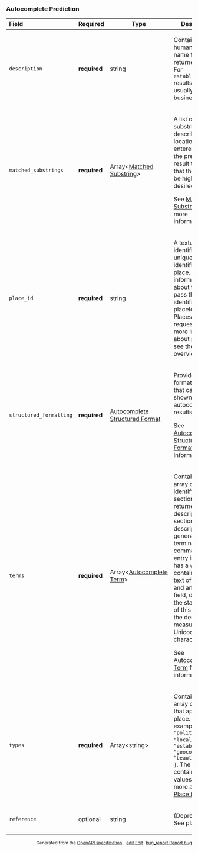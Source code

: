 <!--- This is a generated file, do not edit! -->
<!--- [START maps_http_schema_placeautocompleteprediction] -->
<h3 class="schema-object" id="PlaceAutocompletePrediction">Autocomplete Prediction</h3>

| Field                   | Required     | Type                                                                                                  | Description                                                                                                                                                                                                                                                                                                                                                                                                                                                                                                        |
| :---------------------- | ------------ | ----------------------------------------------------------------------------------------------------- | ------------------------------------------------------------------------------------------------------------------------------------------------------------------------------------------------------------------------------------------------------------------------------------------------------------------------------------------------------------------------------------------------------------------------------------------------------------------------------------------------------------------ |
| `description`           | **required** | string                                                                                                | <div class="nonref-property-description"><p>Contains the human-readable name for the returned result. For <code>establishment</code> results, this is usually the business name.</p></div>                                                                                                                                                                                                                                                                                                                         |
| `matched_substrings`    | **required** | Array&lt;[Matched Substring](#PlaceAutocompleteMatchedSubstring "Matched Substring")&gt;              | <div class="ref-property-description"><p>A list of substrings that describe the location of the entered term in the prediction result text, so that the term can be highlighted if desired.</p><p>See <a href="#PlaceAutocompleteMatchedSubstring">Matched Substring</a> for more information.</div>                                                                                                                                                                                                               |
| `place_id`              | **required** | string                                                                                                | <div class="nonref-property-description"><p>A textual identifier that uniquely identifies a place. To retrieve information about the place, pass this identifier in the placeId field of a Places API request. For more information about place IDs, see the <a href="https://developers.google.com/maps/documentation/places/web-service/place-id">Place IDs</a> overview.</p></div>                                                                                                                              |
| `structured_formatting` | **required** | [Autocomplete Structured Format](#PlaceAutocompleteStructuredFormat "Autocomplete Structured Format") | <div class="ref-property-description"><p>Provides pre-formatted text that can be shown in your autocomplete results.</p><p>See <a href="#PlaceAutocompleteStructuredFormat">Autocomplete Structured Format</a> for more information.</div>                                                                                                                                                                                                                                                                         |
| `terms`                 | **required** | Array&lt;[Autocomplete Term](#PlaceAutocompleteTerm "Autocomplete Term")&gt;                          | <div class="ref-property-description"><p>Contains an array of terms identifying each section of the returned description (a section of the description is generally terminated with a comma). Each entry in the array has a <code>value</code> field, containing the text of the term, and an <code>offset</code> field, defining the start position of this term in the description, measured in Unicode characters.</p><p>See <a href="#PlaceAutocompleteTerm">Autocomplete Term</a> for more information.</div> |
| `types`                 | **required** | Array&lt;string&gt;                                                                                   | <div class="nonref-property-description"><p>Contains an array of types that apply to this place. For example: <code>[ "political", "locality" ]</code> or <code>[ "establishment", "geocode", "beauty_salon" ]</code>. The array can contain multiple values. Learn more about <a href="https://developers.google.com/maps/documentation/places/web-service/supported_types">Place types</a>.</p></div>                                                                                                            |
| `reference`             | optional     | string                                                                                                | <div class="nonref-property-description"><p>(Deprecated) See place_id.</p></div>                                                                                                                                                                                                                                                                                                                                                                                                                                   |

<p style="text-align: right; font-size: smaller;">Generated from the <a class="gc-analytics-event" data-category="GMP" data-label="openapi-github" href="https://github.com/googlemaps/openapi-specification" title="Google Maps Platform OpenAPI Specification" class="external">OpenAPI specification</a>.
<a class="gc-analytics-event" data-category="GMP" data-label="openapi-github" style="margin-left: 5px;" href="https://github.com/googlemaps/openapi-specification/blob/main/specification/schemas/PlaceAutocompletePrediction.yml" title="Edit on GitHub"><span class="material-icons">edit</span> Edit</a>
<a class="gc-analytics-event" data-category="GMP" data-label="openapi-github" style="margin-left: 5px;" href="https://github.com/googlemaps/openapi-specification/issues/new?assignees=&labels=type%3A+bug%2C+triage+me&template=bug_report.md&title=[schemas] Bug - PlaceAutocompletePrediction" title="File bug for schemas on GitHub"><span class="material-icons">bug_report</span> Report bug</a>
</p>

<!--- [END maps_http_schema_placeautocompleteprediction] -->
